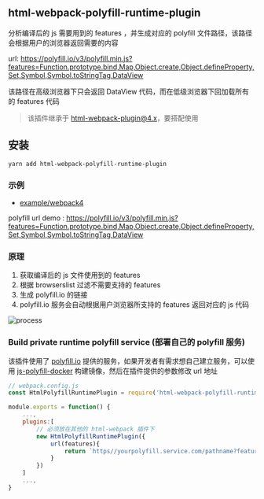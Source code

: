 ## html-webpack-polyfill-runtime-plugin

分析编译后的 js 需要用到的 features ，并生成对应的 polyfill 文件路径，该路径会根据用户的浏览器返回需要的内容

url: https://polyfill.io/v3/polyfill.min.js?features=Function.prototype.bind,Map,Object.create,Object.defineProperty,Set,Symbol,Symbol.toStringTag,DataView

该路径在高级浏览器下只会返回 DataView 代码，而在低级浏览器下回加载所有的 features 代码

> 该插件继承于 [html-webpack-plugin@4.x](https://github.com/jantimon/html-webpack-plugin)，要搭配使用

## 安装

```
yarn add html-webpack-polyfill-runtime-plugin
```

### 示例

- [example/webpack4](https://github.com/SzHeJason/html-webpack-polyfill-runtime-plugin/tree/master/examples/webpack4)

polyfill url demo : https://polyfill.io/v3/polyfill.min.js?features=Function.prototype.bind,Map,Object.create,Object.defineProperty,Set,Symbol,Symbol.toStringTag,DataView

### 原理

1. 获取编译后的 js 文件使用到的 features
2. 根据 browserslist 过滤不需要支持的 features
3. 生成 polyfill.io 的链接
4. polyfill.io 服务会自动根据用户浏览器所支持的 features 返回对应的 js 代码

![process](https://user-images.githubusercontent.com/20609396/97774659-c807db80-1b94-11eb-8db6-cad3dc83295e.jpg)

### Build private runtime polyfill service (部署自己的 polyfill 服务)

该插件使用了 [polyfill.io](https://polyfill.io/v3/) 提供的服务，如果开发者有需求想自己建立服务，可以使用 [js-polyfill-docker](https://github.com/3YOURMIND/js-polyfill-docker) 构建镜像，然后在插件提供的参数修改 url 地址

```js
// webpack.config.js
const HtmlPolyfillRuntimePlugin = require('html-webpack-polyfill-runtime-plugin')

module.exports = function() {
	...,
	plugins:[
		// 必须放在其他的 html-webpack 插件下
		new HtmlPolyfillRuntimePlugin({
			url(features){
				return `https//yourpolyfill.service.com/pathname?features=${features.join(,)}`
			}
		})
	]
	...,
}
```
